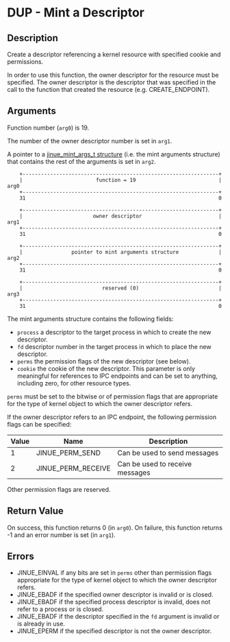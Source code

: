 # DUP - Mint a Descriptor

## Description

Create a descriptor referencing a kernel resource with specified cookie and
permissions.

In order to use this function, the owner descriptor for the resource must be
specified. The owner descriptor is the descriptor that was specified in the
call to the function that created the resource (e.g. CREATE_ENDPOINT).

## Arguments

Function number (`arg0`) is 19.

The number of the owner descriptor number is set in `arg1`.

A pointer to a [jinue_mint_args_t structure](../../include/jinue/shared/types.h)
(i.e. the mint arguments structure) that contains the rest of the arguments is
set in `arg2`.

```
    +----------------------------------------------------------------+
    |                        function = 19                           |  arg0
    +----------------------------------------------------------------+
    31                                                               0
    
    +----------------------------------------------------------------+
    |                       owner descriptor                         |  arg1
    +----------------------------------------------------------------+
    31                                                               0

    +----------------------------------------------------------------+
    |                pointer to mint arguments structure             |  arg2
    +----------------------------------------------------------------+
    31                                                               0

    +----------------------------------------------------------------+
    |                          reserved (0)                          |  arg3
    +----------------------------------------------------------------+
    31                                                               0
```

The mint arguments structure contains the following fields:

* `process` a descriptor to the target process in which to create the new
descriptor.
* `fd` descriptor number in the target process in which to place the new
descriptor.
* `perms` the permission flags of the new descriptor (see below).
* `cookie` the cookie of the new descriptor. This parameter is only meaningful
for references to IPC endpoints and can be set to anything, including zero, for
other resource types.

`perms` must be set to the bitwise or of permission flags that are appropriate
for the type of kernel object to which the owner descriptor refers.

If the owner descriptor refers to an IPC endpoint, the following permission
flags can be specified:

| Value | Name                  | Description                       |
|-------|-----------------------|-----------------------------------|
| 1     | JINUE_PERM_SEND       | Can be used to send messages      |
| 2     | JINUE_PERM_RECEIVE    | Can be used to receive messages   |

Other permission flags are reserved.

## Return Value

On success, this function returns 0 (in `arg0`). On failure, this function
returns -1 and an error number is set (in `arg1`).

## Errors

* JINUE_EINVAL if any bits are set in `perms` other than permission flags
appropriate for the type of kernel object to which the owner descriptor refers.
* JINUE_EBADF if the specified owner descriptor is invalid or is closed.
* JINUE_EBADF if the specified process descriptor is invalid, does not refer
to a process or is closed.
* JINUE_EBADF if the descriptor specified in the `fd` argument is invalid or is
already in use.
* JINUE_EPERM if the specified descriptor is not the owner descriptor.
